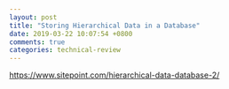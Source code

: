 ```yaml
---
layout: post
title: "Storing Hierarchical Data in a Database"
date: 2019-03-22 10:07:54 +0800
comments: true
categories: technical-review
---
```


https://www.sitepoint.com/hierarchical-data-database-2/